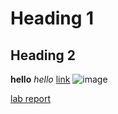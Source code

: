# Heading 1
## Heading 2
**hello**  *hello* [link](https://borna1103.github.io/cse15L-labs/)
![image](https://th.bing.com/th/id/OIP.Atla9ObOAjRREQQOPTBgrgHaGJ?pid=ImgDet&rs=1)

[lab report](lab-report-1-week-2.html)